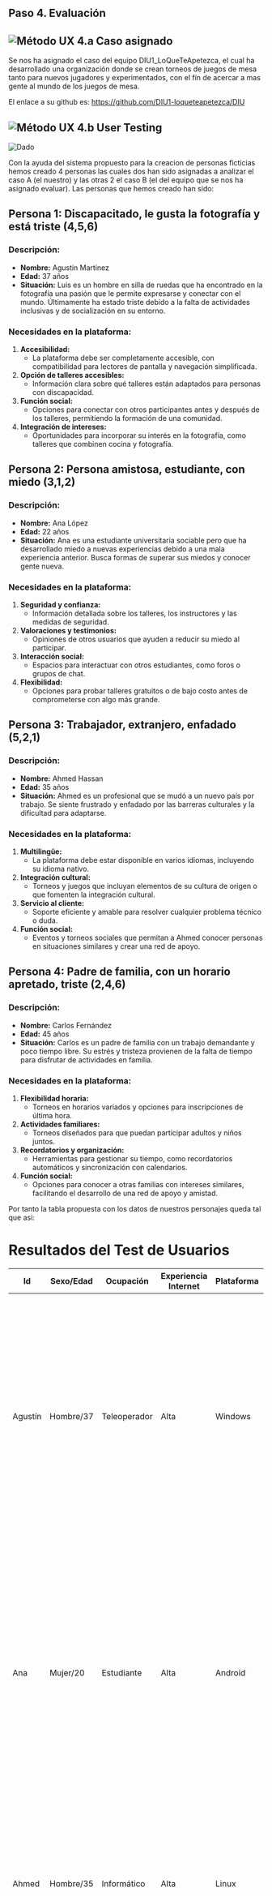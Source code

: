 ## Paso 4. Evaluación 


![Método UX](/img/ABtesting.png) 4.a Caso asignado
----


Se nos ha asignado el caso del equipo DIU1_LoQueTeApetezca, el cual ha desarrollado una organización donde se crean torneos de juegos de mesa tanto para nuevos jugadores y experimentados, con el fín de acercar a mas gente al mundo de los juegos de mesa.

El enlace a su github es: https://github.com/DIU1-loqueteapetezca/DIU


![Método UX](/img/usability-testing.png) 4.b User Testing
----

![Dado](imgs/dado.png)

Con la ayuda del sistema propuesto para la creacion de personas ficticias hemos creado 4 personas las cuales dos han sido asignadas a analizar el caso A (el nuestro) y las otras 2 el caso B (el del equipo que se nos ha asignado evaluar). Las personas que hemos creado han sido:

## Persona 1: Discapacitado, le gusta la fotografía y está triste (4,5,6)

### Descripción:
- **Nombre:** Agustin Martinez
- **Edad:** 37 años
- **Situación:** Luis es un hombre en silla de ruedas que ha encontrado en la fotografía una pasión que le permite expresarse y conectar con el mundo. Últimamente ha estado triste debido a la falta de actividades inclusivas y de socialización en su entorno.

### Necesidades en la plataforma:
1. **Accesibilidad:**
   - La plataforma debe ser completamente accesible, con compatibilidad para lectores de pantalla y navegación simplificada.
2. **Opción de talleres accesibles:**
   - Información clara sobre qué talleres están adaptados para personas con discapacidad.
3. **Función social:**
   - Opciones para conectar con otros participantes antes y después de los talleres, permitiendo la formación de una comunidad.
4. **Integración de intereses:**
   - Oportunidades para incorporar su interés en la fotografía, como talleres que combinen cocina y fotografía.

## Persona 2: Persona amistosa, estudiante, con miedo (3,1,2)

### Descripción:
- **Nombre:** Ana López
- **Edad:** 22 años
- **Situación:** Ana es una estudiante universitaria sociable pero que ha desarrollado miedo a nuevas experiencias debido a una mala experiencia anterior. Busca formas de superar sus miedos y conocer gente nueva.

### Necesidades en la plataforma:
1. **Seguridad y confianza:**
   - Información detallada sobre los talleres, los instructores y las medidas de seguridad.
2. **Valoraciones y testimonios:**
   - Opiniones de otros usuarios que ayuden a reducir su miedo al participar.
3. **Interacción social:**
   - Espacios para interactuar con otros estudiantes, como foros o grupos de chat.
4. **Flexibilidad:**
   - Opciones para probar talleres gratuitos o de bajo costo antes de comprometerse con algo más grande.

## Persona 3: Trabajador, extranjero, enfadado (5,2,1)

### Descripción:
- **Nombre:** Ahmed Hassan
- **Edad:** 35 años
- **Situación:** Ahmed es un profesional que se mudó a un nuevo país por trabajo. Se siente frustrado y enfadado por las barreras culturales y la dificultad para adaptarse.

### Necesidades en la plataforma:
1. **Multilingüe:**
   - La plataforma debe estar disponible en varios idiomas, incluyendo su idioma nativo.
2. **Integración cultural:**
   - Torneos y juegos que incluyan elementos de su cultura de origen o que fomenten la integración cultural.
3. **Servicio al cliente:**
   - Soporte eficiente y amable para resolver cualquier problema técnico o duda.
4. **Función social:**
   - Eventos y torneos sociales que permitan a Ahmed conocer personas en situaciones similares y crear una red de apoyo.

## Persona 4: Padre de familia, con un horario apretado, triste (2,4,6)

### Descripción:
- **Nombre:** Carlos Fernández
- **Edad:** 45 años
- **Situación:** Carlos es un padre de familia con un trabajo demandante y poco tiempo libre. Su estrés y tristeza provienen de la falta de tiempo para disfrutar de actividades en familia.

### Necesidades en la plataforma:
1. **Flexibilidad horaria:**
   - Torneos en horarios variados y opciones para inscripciones de última hora.
2. **Actividades familiares:**
   - Torneos diseñados para que puedan participar adultos y niños juntos.
3. **Recordatorios y organización:**
   - Herramientas para gestionar su tiempo, como recordatorios automáticos y sincronización con calendarios.
4. **Función social:**
   - Opciones para conocer a otras familias con intereses similares, facilitando el desarrollo de una red de apoyo y amistad.

Por tanto la tabla propuesta con los datos de nuestros personajes queda tal que asi:

# Resultados del Test de Usuarios

| Id       | Sexo/Edad    | Ocupación       | Experiencia Internet | Plataforma | Perfil cubierto                                                                                                                                    | TEST | SUS score |
|----------|--------------|-----------------|----------------------|------------|----------------------------------------------------------------------------------------------------------------------------------------------------|------|-----------|
| Agustín  | Hombre/37    | Teleoperador    | Alta                 | Windows    | Hombre en silla de ruedas que ha encontrado en la fotografía una pasión que le permite expresarse y conectar con el mundo. Está triste porque siente que la plataforma tiene potencial pero no incluye información sobre accesibilidad. | A    | 75          |
| Ana      | Mujer/20     | Estudiante      | Alta                 | Android    | Estudiante universitaria sociable pero que ha desarrollado miedo a nuevas experiencias debido a una mala experiencia anterior. Le ha resultado una buena experiencia ya que antes de ir a un taller puede hablar con otras personas, ver contenidos y conocer las experiencias de otros usuarios. | A    | 85          |
| Ahmed    | Hombre/35    | Informático     | Alta                 | Linux      | Extranjero que trata de socializar, frustrado porque no entiende bien el idioma de la página y le está costando tener que ir traduciendo por su cuenta la información | B    | 87.5          |
| Carlos   | Hombre/45    | Dueño de un bar | Baja                 | Android    | Padre ocupado y estresado por el trabajo que busca socializar y hacer actividades con su familia. Está triste porque los torneos no se ajustan bien a sus horarios y no puede filtrar los que permiten participar adultos y niños a la vez. | B    | 72.5          |


![Método UX](/img/eye-tracking.png) 4.c Evaluación mediante Eye Tracking

Para el experimento vamos a usar Gaze Recorder, la herramienta recomendada en el guion de prácticas, para ello, vamos a analizar 3 páginas de nuestro prototipo y del de los compañeros poniendo puntos de interes relevantes en cada pagina y observando las mediciones tomadas en funcion de los usuarios que tomaran el experimento.

Los usuarios que tomaran el experimento seran 3: dos de ellos somos los que hemos desarrollado el prototipo de este repositorio de github por lo cual tendremos ciertos conocimientos sobre diseño y ademas de nuestro prototipo. El ultimo sera un usuario anonimo sin experiencia previa en este campo.

Hemos obtenido tres paginas para cada proyecto, siendo estas:


![base1](imgs/base1.png)
![base2](imgs/base2.png)
![base3](imgs/base3.png)
![base4](imgs/base4.png)
![base5](imgs/base5.png)
![base6](imgs/base6.png)

Hemos asignado puntos de interes y hemos iniciado el experimento. Asi ha ido para cada usuario:

## Daniel
![dani1](imgs/dani1.png)
![dani2](imgs/dani2.png)
![dani3](imgs/dani3.png)
![dani4](imgs/dani4.png)
![dani5](imgs/dani5.png)
![dani6](imgs/dani6.png)

## Miguel
![migue1](imgs/migue1.png)
![migue2](imgs/migue2.png)
![migue3](imgs/migue3.png)
![migue4](imgs/migue4.png)
![migue5](imgs/migue5.png)
![migue6](imgs/migue6.png)

## Usuario anonimo
![usuario1](imgs/usuario1.png)
![usuario2](imgs/usuario2.png)
![usuario3](imgs/usuario3.png)
![usuario4](imgs/usuario4.png)
![usuario5](imgs/usuario5.png)
![usuario6](imgs/usuario6.png)

Por tanto los datos recabadas por los puntos de interes han sido estos:


![interes1](imgs/interes1.png)
![interes2](imgs/interes2.png)
![interes3](imgs/interes3.png)
![interes4](imgs/interes4.png)
![interes5](imgs/interes5.png)
![interes6](imgs/interes6.png)

Observando estos datos podemos ver claramente que:


En la página de perfil de nuestro prototipo todos los usuarios han pasado por alto el botón de logout y solo Daniel ha visto la sección de comentarios. En la página del taller solo el usuario anónimo se ha fijado en el título de este y nadie en el botón de agregar favoritos. En la página principal vemos que el buscador resalta ya que todos le han prestado bastante atención, en cambio el calendario ha pasado desapercibido.


En la página de inscripción a un torneo del prototipo del caso B, los usuarios pasan por alto la opción de iniciar sesión pero sorprendentemente ven claramente el mensaje sobre el método de pago. En la página de información sobre un torneo se vuelve a pasar por alto la opción de inicio de sesión y el título solo es visto por Daniel. En la página de inicio esta vez el botón de inicio de sesión es visto por Miguel y se presta atención a la barra de navegación y a la foto de los torneos.


![Método UX](/img/Survey.png) 4.d Cuestionario SUS
----
![interes1](imgs/CuestionarioSUS.png)

Ambas páginas obtienen una buena puntuación, pese a que aún se podrían mejorar. De media llegan a la misma, por lo que ninguna queda por delante de la otra

![Método UX](/img/usability-report.png) 4.e Usability Report
----

>> Añadir report de usabilidad para práctica B (la de los compañeros)



>>> Valoración personal 





5.) Conclusion de EVALUACION (A/B testing + usability report + eye tracking) 
----


>> recupera el usability report de tu práctica (que es el caso B de los asignados a otros grupos) 
>> con los resultados del A/B testing, de eye tracking y del usability report:
>>  comentad en 2-3 parrafos cual es la conclusion acerca de la realización de la práctica y su evaluación con esas técnicas y que habéis aprendido






## Conclusión final / Valoración de las prácticas


>>> (90-150 palabras) Opinión FINAL del proceso de desarrollo de diseño siguiendo metodología UX y valoración (positiva /negativa) de los resultados obtenidos  
